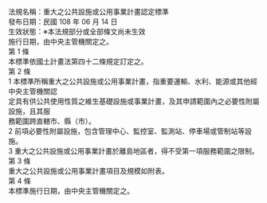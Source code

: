 法規名稱：重大之公共設施或公用事業計畫認定標準  
發布日期：民國 108 年 06 月 14 日  
生效狀態：※本法規部分或全部條文尚未生效  
施行日期，由中央主管機關定之。  
第 1 條  
本標準依國土計畫法第四十二條規定訂定之。  
第 2 條  
1 本標準所稱重大之公共設施或公用事業計畫，指重要運輸、水利、能源或其他經中央主管機關認  
定具有供公共使用性質之維生基礎設施或事業計畫，及其申請範圍內之必要性附屬設施，且其服  
務範圍跨直轄市、縣（市）。  
2 前項必要性附屬設施，包含管理中心、監控室、監測站、停車場或管制站等設施。  
3 重大之公共設施或公用事業計畫於離島地區者，得不受第一項服務範圍之限制。  
第 3 條  
重大之公共設施或公用事業計畫項目及規模如附表。  
第 4 條  
本標準施行日期，由中央主管機關定之。  


